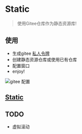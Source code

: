 # Static

> 使用Gitee仓库作为静态资源库!

## 使用

- 生成gitee [私人令牌](https://gitee.com/profile/personal_access_tokens)
- 创建静态资源仓库或使用已有仓库
- 配置窗口
- enjoy!

![gitee 配置](https://gitee.com/burning2017/test-page/raw/master/static/gitee-config.jpeg  "gitee 配置")

## [Static](https://static-sandy.vercel.app/)

## TODO

- 虚拟滚动
